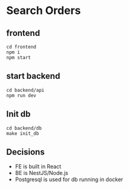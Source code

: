 # Search Orders

## frontend

```
cd frontend
npm i
npm start
```

## start backend

```
cd backend/api
npm run dev
```

## Init db

```
cd backend/db
make init_db
```

## Decisions

- FE is built in React
- BE is NestJS/Node.js
- Postgresql is used for db running in docker
